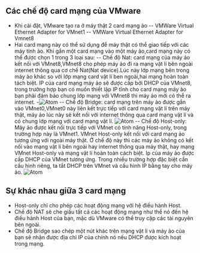 
## Các chế độ card mạng của VMware ## 
- Khi cài đặt, VMware tạo ra ở máy thật 2 card mạng ảo 
 -- VMWare Virtual Ethernet Adapter for VMnet1
 -- VMWare Virtual Ethernet Adapter for Vmnet8
- Hai card mạng này có thể sử dụng để máy thật có thể giao tiếp với các máy tính ảo. Khi gắn một card mạng vào một máy ảo,card mạng này có thể được chọn 1 trong 3 loại sau:
 -- Chế độ Nat: card mạng của máy ảo kết nối với VMnet8,VMnet8 cho phép máy ảo đi ra mạng vật lí bên ngoài internet thông qua cơ chế Nat(Nat device).Lúc này lớp mạng bên trong máy ảo khác so với lớp mạng card vật lí ben ngoài,hai mạng hoàn toàn tách biệt. IP của card mạng máy ảo sẽ được cấp bởi DHCP của VMnet8, trong trường hợp bạn có muốn thiết lập IP tĩnh cho card mạng máy ảo bạn phải đảm bảo chung lớp mạng với VMnet8 thì máy ảo mới có thể ra internet.
-![Atom](https://public.sn2.livefilestore.com/y2pvoXPJXGiHRiv4zknu2S7UJjcxNmiQXMNkFNlkZcSIgqKXV6631h6n3sBnQ6BTue9rr4PvO2Leemq816L5Hk_oUjUhvYzxwsoTCJ9S-3FByk/NAT.png?psid=1)
 -- Chế độ Bridge: card mạng trên máy ảo được gắn vào VMnet0,VMnet0 này liên kết trực tiếp với card mạng vật lí trên máy thật, mảy ảo lúc này sẽ kết nối với internet thông qua card mạng vật lí và có chung lớp mạng với card mạng vật lí. 
 ![Atom](https://public.sn2.livefilestore.com/y2pt0QnN_xQOE_pgIJRAxtK5EM-sTUw3tPhgNsDZSts-Qh6fZ0W_qxt6WIiUui_jP8QpGgV0aatQfIFo39L_MjwKRk2v0XHixtbEMALXPlrISQ/briged.png?psid=1)
 -- Chế độ Host-only: Máy ảo được kết nối trực tiếp với VMnet có tính năng Host-only, trong trường hợp này là VMnet1. VMnet Host-only kết nối với card mạng ảo tương ứng với ngoài máy thật. Ở chế độ này thì các máy ảo không có kết nối vào mạng vật lí bên ngoài hay internet thông qua máy thật, hay mạng VMnet Host-only và mạng vật lí hoàn toàn cách biệt. Ip của máy ảo được cấp DHCP của VMnet tương ứng. Trong nhiều trường hợp đặc biệt cần cấu hình riêng, ta tắt DHCP trên VMnet và cấu hình IP bằng tay cho máy ảo. 
 ![Atom](https://public.sn2.livefilestore.com/y2pP5x5S-hctvRaGYnS19WRmpkhDnqGeWbKsqJrxMmcJgj4nplOWuXgZ6VmlYVVQJhr2O771zgIP0tH7WHIbdaCaAZKF_ms1PqKptl3ioj-COI/host-only.png?psid=1)
 ## Sự khác nhau giữa 3 card mạng ##
 - Host-only chỉ cho phép các hoạt động mạng với hệ điều hành Host. 
 - Chế độ NAT sẽ che giấu tất cả các hoạt động mạng như thể nó đến hệ điều hành Host của bạn, mặc dù VMware có thể truy cập các tài nguyên bên ngoài.
 - Chế độ Bridge sao chép một nút khác trên mạng vật lí và máy ảo của bạn sẽ nhận được địa chỉ IP của chính nó nếu DHCP được kích hoạt trong mạng.
 